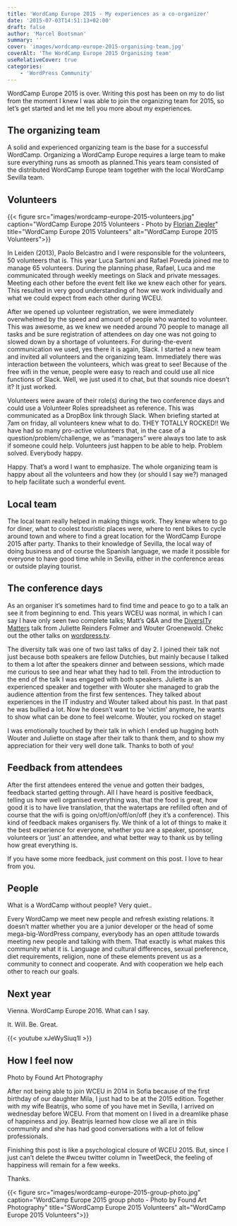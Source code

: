 ```yaml
---
title: 'WordCamp Europe 2015 - My experiences as a co-organizer'
date: '2015-07-03T14:51:13+02:00'
draft: false
author: 'Marcel Bootsman'
summary: ''
cover: 'images/wordcamp-europe-2015-organising-team.jpg'
coverAlt: 'The WordCamp Europe 2015 Organising team'
useRelativeCover: true
categories:
    - 'WordPress Community'
---
```

WordCamp Europe 2015 is over. Writing this post has been on my to do list from the moment I knew I was able to join the organizing team for 2015, so let’s get started and let me tell you more about my experiences.

The organizing team
-------------------

A solid and experienced organizing team is the base for a successful WordCamp. Organizing a WordCamp Europe requires a large team to make sure everything runs as smooth as planned.This years team consisted of the distributed WordCamp Europe team together with the local WordCamp Sevilla team.

Volunteers
----------
{{< figure src="images/wordcamp-europe-2015-volunteers.jpg" caption="WordCamp Europe 2015 Volunteers - Photo by [Florian Ziegler](http://florianziegler.com/)" title="WordCamp Europe 2015 Volunteers" alt="WordCamp Europe 2015 Volunteers">}}

In Leiden (2013), Paolo Belcastro and I were responsible for the volunteers, 50 volunteers that is. This year Luca Sartoni and Rafael Poveda joined me to manage 65 volunteers. During the planning phase, Rafael, Luca and me communicated through weekly meetings on Slack and private messages. Meeting each other before the event felt like we knew each other for years. This resulted in very good understanding of how we work individually and what we could expect from each other during WCEU.

After we opened up volunteer registration, we were immediately overwhelmed by the speed and amount of people who wanted to volunteer. This was awesome, as we knew we needed around 70 people to manage all tasks and be sure registration of attendees on day one was not going to slowed down by a shortage of volunteers. For during-the-event communication we used, yes there it is again, Slack. I started a new team and invited all volunteers and the organizing team. Immediately there was interaction between the volunteers, which was great to see! Because of the free wifi in the venue, people were easy to reach and could use all nice functions of Slack. Well, we just used it to chat, but that sounds nice doesn’t it? It just worked.

Volunteers were aware of their role(s) during the two conference days and could use a Volunteer Roles spreadsheet as reference. This was communicated as a DropBox link through Slack. When briefing started at 7am on friday, all volunteers knew what to do. THEY TOTALLY ROCKED!! We have had so many pro-active volunteers that, in the case of a question/problem/challenge, we as “managers” were always too late to ask if someone could help. Volunteers just happen to be able to help. Problem solved. Everybody happy.

Happy. That’s a word I want to emphasize. The whole organizing team is happy about all the volunteers and how they (or should I say we?) managed to help facilitate such a wonderful event.

Local team
----------

The local team really helped in making things work. They knew where to go for diner, what to coolest touristic places were, where to rent bikes to cycle around town and where to find a great location for the WordCamp Europe 2015 after party. Thanks to their knowledge of Sevilla, the local way of doing business and of course the Spanish language, we made it possible for everyone to have good time while in Sevilla, either in the conference areas or outside playing tourist.

The conference days
-------------------

As an organiser it’s sometimes hard to find time and peace to go to a talk an see it from beginning to end. This years WCEU was normal, in which I can say I have only seen two complete talks; Matt’s Q&amp;A and the [DiversITy Matters](https://europe.wordcamp.org/2015/session/diversity-matters/) talk from Juliette Reinders Folmer and Wouter Groenewold. Chekc out the other talks on [wordpress.tv](http://wordpress.tv/).

The diversity talk was one of two last talks of day 2. I joined their talk not just because both speakers are fellow Dutchies, but mainly because I talked to them a lot after the speakers dinner and between sessions, which made me curious to see and hear what they had to tell. From the introduction to the end of the talk I was engaged with both speakers. Juliette is an experienced speaker and together with Wouter she managed to grab the audience attention from the first few sentences. They talked about experiences in the IT industry and Wouter talked about his past. In that past he was bullied a lot. Now he doesn’t want to be ‘victim’ anymore, he wants to show what can be done to feel welcome. Wouter, you rocked on stage!

I was emotionally touched by their talk in which I ended up hugging both Wouter and Juliette on stage after their talk to thank them, and to show my appreciation for their very well done talk. Thanks to both of you!

Feedback from attendees
-----------------------

After the first attendees entered the venue and gotten their badges, feedback started getting through. All I have heard is positive feedback, telling us how well organised everything was, that the food is great, how good it is to have live translation, that the watertaps are refilled often and of course that the wifi is going on/off/on/off/on/off (hey it’s a conference). This kind of feedback makes organisers fly. We think of a lot of things to make it the best experience for everyone, whether you are a speaker, sponsor, volunteers or ‘just’ an attendee, and what better way to thank us by telling how great everything is.

If you have some more feedback, just comment on this post. I love to hear from you.

People
------

What is a WordCamp without people? Very quiet..

Every WordCamp we meet new people and refresh existing relations. It doesn’t matter whether you are a junior developer or the head of some mega-big-WordPress company, everybody has an open attitude towards meeting new people and talking with them. That exactly is what makes this community what it is. Language and cultural differences, sexual preference, diet requirements, religion, none of these elements prevent us as a community to connect and cooperate. And with cooperation we help each other to reach our goals.

Next year
---------

Vienna. WordCamp Europe 2016. What can I say.

It. Will. Be. Great.

{{< youtube xJeWySiuq1I >}}

How I feel now
--------------

Photo by Found Art Photography

After not being able to join WCEU in 2014 in Sofia because of the first birthday of our daughter Mila, I just had to be at the 2015 edition. Together with my wife Beatrijs, who some of you have met in Sevilla, I arrived on wednesday before WCEU. From that moment on I lived in a dreamlike phase of happiness and joy. Beatrijs learned how close we all are in this community and she has had good conversations with a lot of fellow professionals.

Finishing this post is like a psychological closure of WCEU 2015. But, since I just can’t delete the #wceu twitter column in TweetDeck, the feeling of happiness will remain for a few weeks.

Thanks.

{{< figure src="images/wordcamp-europe-2015-group-photo.jpg" caption="WordCamp Europe 2015 group photo - Photo by Found Art Photography" title="SWordCamp Europe 2015 Volunteers" alt="WordCamp Europe 2015 Volunteers">}}

